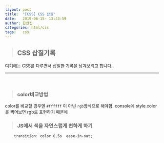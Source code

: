 ```yaml
---
layout: post
title:  "[CSS] CSS 삽질"
date:   2019-06-15- 13:43:59
author: 한만섭
categories: html/css
tags:	css 
---
```


> ## CSS 삽질기록 
  여기에는 CSS를 다루면서 삽질한 기록을 남겨보려고 합니다..
　    
  
***

　  
> ### color비교방법 
  color를 비교할 경우엔 `#ffffff` 이 아닌 `rgb`방식으로 해야함. console에 style.color를 찍어보면 rgb로 표현하기 때문에 
  
  
> ### JS에서 색을 자연스럽게 변하게 하기 
  ```
      transition: color 0.5s  ease-in-out;
  ```
